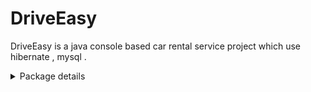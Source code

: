 # DriveEasy
DriveEasy is a java console based car rental service  project which use hibernate , mysql .

<details>
  <summary>Package details </summary>

  ![image](https://github.com/ManishGupt5/DriveEasy/assets/123876868/5a59a970-f01c-493f-b2ec-87bb1555363c)
  
</details>
